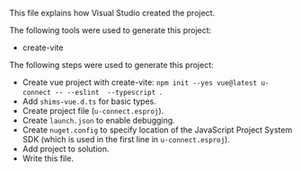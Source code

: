 This file explains how Visual Studio created the project.

The following tools were used to generate this project:
- create-vite

The following steps were used to generate this project:
- Create vue project with create-vite: `npm init --yes vue@latest u-connect -- --eslint  --typescript `.
- Add `shims-vue.d.ts` for basic types.
- Create project file (`u-connect.esproj`).
- Create `launch.json` to enable debugging.
- Create `nuget.config` to specify location of the JavaScript Project System SDK (which is used in the first line in `u-connect.esproj`).
- Add project to solution.
- Write this file.
